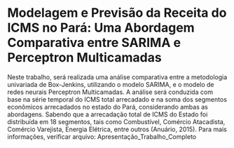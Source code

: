 # Modelagem e Previsão da Receita do ICMS no Pará: Uma Abordagem Comparativa entre SARIMA e Perceptron Multicamadas
Neste trabalho, será realizada uma análise comparativa entre a metodologia univariada de Box-Jenkins, utilizando o modelo SARIMA, e o modelo de redes neurais Perceptron Multicamadas. A análise será conduzida com base na série temporal do ICMS total arrecadado e na soma dos segmentos econômicos arrecadados no estado do Pará, considerando ambas as abordagens. Sabendo que a arrecadação total de ICMS do Estado foi distribuída em 18 segmentos, tais como Combustível, Comércio Atacadista, Comércio Varejista, Energia Elétrica, entre outros (Anuário, 2015). 
Para mais informações, verificar arquivo: Apresentação_Trabalho_Completo

